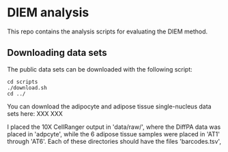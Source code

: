 
# DIEM analysis

This repo contains the analysis scripts for evaluating 
the DIEM method.

## Downloading data sets

The public data sets can be downloaded with the following script:
```bashrc
cd scripts
./download.sh
cd ../
```

You can download the adipocyte and adipose tissue single-nucleus 
data sets here: XXX XXX

I placed the 10X CellRanger output in 'data/raw/', where the 
DiffPA data was placed in 'adpcyte', while the 6 adipose tissue 
samples were placed in 'AT1' through 'AT6'. Each of these 
directories should have the files 'barcodes.tsv', 

